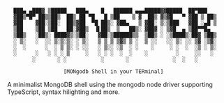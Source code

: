 
      ███▄ ▄███▓ ▒█████   ███▄    █   ██████ ▄▄▄█████▓▓█████  ██▀███
      ▓██▒▀█▀ ██▒▒██▒  ██▒ ██ ▀█   █ ▒██    ▒ ▓  ██▒ ▓▒▓█   ▀ ▓██ ▒ ██▒
      ▓██    ▓██░▒██░  ██▒▓██  ▀█ ██▒░ ▓██▄   ▒ ▓██░ ▒░▒███   ▓██ ░▄█ ▒
      ▒██    ▒██ ▒██   ██░▓██▒  ▐▌██▒  ▒   ██▒░ ▓██▓ ░ ▒▓█  ▄ ▒██▀▀█▄
      ▒██▒   ░██▒░ ████▓▒░▒██░   ▓██░▒██████▒▒  ▒██▒ ░ ░▒████▒░██▓ ▒██▒
      ░ ▒░   ░  ░░ ▒░▒░▒░ ░ ▒░   ▒ ▒ ▒ ▒▓▒ ▒ ░  ▒ ░░   ░░ ▒░ ░░ ▒▓ ░▒▓░
      ░  ░      ░  ░ ▒ ▒░ ░ ░░   ░ ▒░░ ░▒  ░ ░    ░     ░ ░  ░  ░▒ ░ ▒░
      ░      ░   ░ ░ ░ ▒     ░   ░ ░ ░  ░  ░    ░         ░     ░░   ░
            ░       ░ ░           ░       ░              ░  ░   ░

                      [MONgodb Shell in your TERminal]

A minimalist MongoDB shell using the mongodb node driver supporting TypeScript,
syntax hilighting and more.